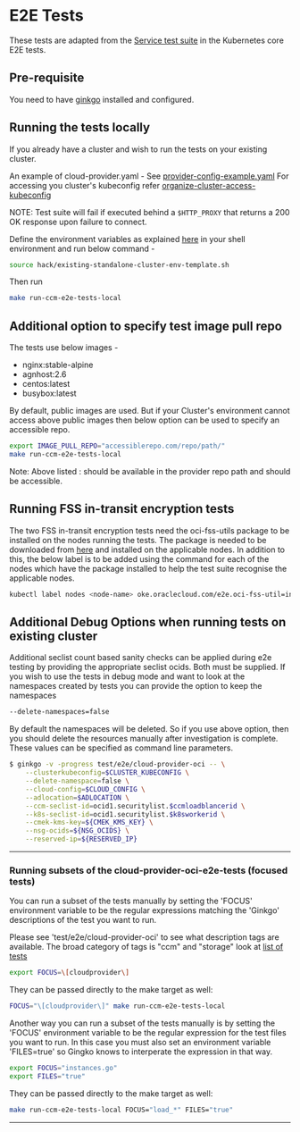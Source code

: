 # E2E Tests

These tests are adapted from the [Service test suite][1] in the Kubernetes core
E2E tests.

## Pre-requisite
You need to have [ginkgo][2] installed and configured.

## Running the tests locally

If you already have a cluster and wish to run the tests on your existing cluster.

An example of cloud-provider.yaml - See [provider-config-example.yaml](../../../manifests/provider-config-example.yaml)
For accessing you cluster's kubeconfig refer [organize-cluster-access-kubeconfig][3]

NOTE: Test suite will fail if executed behind a `$HTTP_PROXY` that returns a
200 OK response upon failure to connect.

Define the environment variables as explained [here](../../../hack/existing-standalone-cluster-env-template.sh) in your shell environment and run below command - 

```bash
source hack/existing-standalone-cluster-env-template.sh
```

Then run
```bash
make run-ccm-e2e-tests-local
```

## Additional option to specify test image pull repo

The tests use below images - 
*   nginx:stable-alpine
*   agnhost:2.6
*   centos:latest
*   busybox:latest

By default, public images are used. But if your Cluster's environment cannot access above public images then below option can be used to specify an accessible repo.

```bash
export IMAGE_PULL_REPO="accessiblerepo.com/repo/path/" 
make run-ccm-e2e-tests-local
```

Note: Above listed <IMAGE>:<TAG> should be available in the provider repo path and should be accessible.

## Running FSS in-transit encryption tests

The two FSS in-transit encryption tests need the oci-fss-utils package to be installed on the nodes running the tests. The package is needed to be downloaded from [here][4] and installed on the applicable nodes. In addition to this, the below label is to be added using the command for each of the nodes which have the package installed to help the test suite recognise the applicable nodes.
```bash
kubectl label nodes <node-name> oke.oraclecloud.com/e2e.oci-fss-util=installed
```

## Additional Debug Options when running tests on existing cluster

Additional seclist count based sanity checks can be applied during e2e testing
by providing the appropriate seclist ocids. Both must be supplied.
If you wish to use the tests in debug mode and want to look at the namespaces created by tests you can provide the option to keep the namespaces 
```bash
--delete-namespaces=false
```
By default the namespaces will be deleted. So if you use above option, then you should delete the resources manually after investigation is complete.
These values can be specified as command line parameters.

```bash
$ ginkgo -v -progress test/e2e/cloud-provider-oci -- \
    --clusterkubeconfig=$CLUSTER_KUBECONFIG \
    --delete-namespace=false \
    --cloud-config=$CLOUD_CONFIG \
    --adlocation=$ADLOCATION \
    --ccm-seclist-id=ocid1.securitylist.$ccmloadblancerid \
    --k8s-seclist-id=ocid1.securitylist.$k8sworkerid \
    --cmek-kms-key=${CMEK_KMS_KEY} \
    --nsg-ocids=${NSG_OCIDS} \
    --reserved-ip=${RESERVED_IP}
```

---

### Running subsets of the cloud-provider-oci-e2e-tests (focused tests)

You can run a subset of the tests manually by setting the 'FOCUS' environment variable to be the regular expressions matching the 'Ginkgo' descriptions of the test you want to run.

Please see 'test/e2e/cloud-provider-oci' to see what description tags are available.
The broad category of tags is "ccm" and "storage" look at [list of tests](ListOfTests.md)

```bash
export FOCUS=\[cloudprovider\]
```
They can be passed directly to the make target as well:

```bash
FOCUS="\[cloudprovider\]" make run-ccm-e2e-tests-local
```

Another way you can run a subset of the tests manually is by setting the 'FOCUS' environment variable
to be the regular expression for the test files you want to run. In this case you must also set an
environment variable 'FILES=true' so Gingko knows to interperate the expression in that way.

```bash
export FOCUS="instances.go"
export FILES="true"
```

They can be passed directly to the make target as well:

```bash
make run-ccm-e2e-tests-local FOCUS="load_*" FILES="true"
```

---

[1]: https://github.com/kubernetes/kubernetes/blob/0cb15453dae92d8be66cf42e6c1b04e21a2d0fb6/test/e2e/network/service.go
[2]: https://onsi.github.io/ginkgo/
[3]: https://kubernetes.io/docs/concepts/configuration/organize-cluster-access-kubeconfig/
[4]: https://www.oracle.com/downloads/cloud/cloud-infrastructure-file-storage-downloads.html
